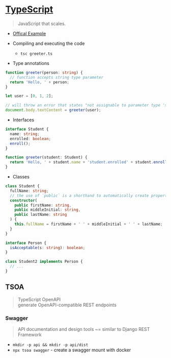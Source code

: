 # [TypeScript](https://www.typescriptlang.org/)

> JavaScript that scales.

- [Offical Example](https://www.typescriptlang.org/docs/handbook/typescript-in-5-minutes.html)

* Compiling and executing the code

  - `tsc greeter.ts`

* Type annotations

```typescript
function greeter(person: string) {
  // function accepts string type parameter
  return 'Hello, ' + person;
}

let user = [0, 1, 2];

// will throw an error that states "not assignable to parameter type 'string'"
document.body.textContent = greeter(user);
```

- Interfaces

```typescript
interface Student {
  name: string;
  enrolled: boolean;
  enroll();
}

function greeter(student: Student) {
  return 'Hello, ' + student.name + 'student.enrolled' + student.enroll();
}
```

- Classes

```typescript
class Student {
  fullName: string;
  // the use of `public` is a shorthand to automatically create properties with that name
  constructor(
    public firstName: string,
    public middleInitial: string,
    public lastName: string
  ) {
    this.fullName = firstName + ' ' + middleInitial + ' ' + lastName;
  }
}

interface Person {
  isAcceptable(s: string): boolean;
}

class Student2 implements Person {
  // ...
}
```

## TSOA

> TypeScript OpenAPI\
> generate OpenAPI-compatible REST endpoints

### Swagger

> API documentation and design tools ~= similar to Django REST Framework

- `mkdir -p api && mkdir -p api/dist`
- `npx tsoa swagger` - create a swagger mount with docker
